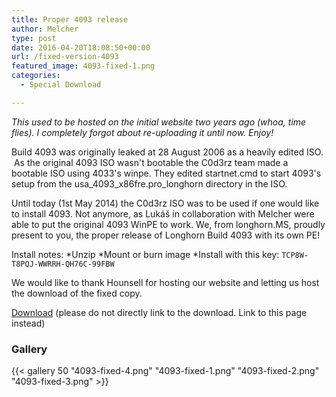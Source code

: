 ```yaml
---
title: Proper 4093 release
author: Melcher
type: post
date: 2016-04-20T18:08:50+00:00
url: /fixed-version-4093
featured_image: 4093-fixed-1.png
categories:
  - Special Download

---
```

_This used to be hosted on the initial website two years ago (whoa, time flies). I completely forgot about re-uploading it until now. Enjoy!_

Build 4093 was originally leaked at 28 August 2006 as a heavily edited ISO.  As the original 4093 ISO wasn't bootable the C0d3rz team made a bootable ISO using 4033's winpe. They edited startnet.cmd to start 4093's setup from the usa\_4093\_x86fre.pro\_longhorn directory in the ISO.

Until today (1st May 2014) the C0d3rz ISO was to be used if one would like to install 4093. Not anymore, as Lukáš in collaboration with Melcher were able to put the original 4093 WinPE to work. We, from longhorn.MS, proudly present to you, the proper release of Longhorn Build 4093 with its own PE!

Install notes:
*Unzip
*Mount or burn image
*Install with this key: `TCP8W-T8PQJ-WWRRH-QH76C-99FBW`

We would like to thank Hounsell for hosting our website and letting us host the download of the fixed copy.

[Download](/images/4093fixed.zip)
(please do not directly link to the download. Link to this page instead)


### Gallery

{{< gallery 50 "4093-fixed-4.png" "4093-fixed-1.png" "4093-fixed-2.png" "4093-fixed-3.png" >}}